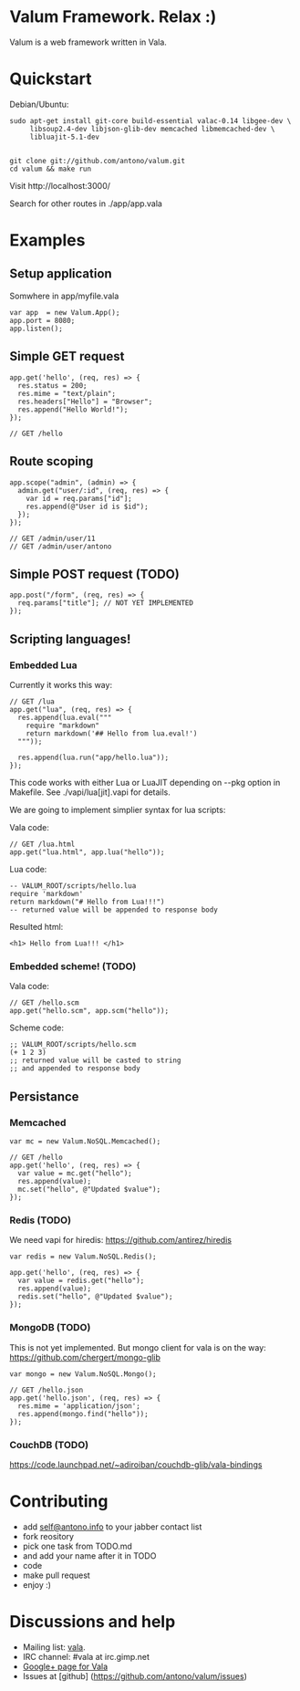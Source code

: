 # Valum Framework. Relax :)

Valum is a web framework written in Vala.

# Quickstart

Debian/Ubuntu:

    sudo apt-get install git-core build-essential valac-0.14 libgee-dev \
         libsoup2.4-dev libjson-glib-dev memcached libmemcached-dev \
         libluajit-5.1-dev


    git clone git://github.com/antono/valum.git
    cd valum && make run


Visit http://localhost:3000/

Search for other routes in ./app/app.vala

# Examples

## Setup application
   
Somwhere in app/myfile.vala

    var app  = new Valum.App();
    app.port = 8080;
    app.listen();

## Simple GET request

    app.get('hello', (req, res) => {
      res.status = 200;
      res.mime = "text/plain";
      res.headers["Hello"] = "Browser";
      res.append("Hello World!");
    });
    
    // GET /hello

## Route scoping

    app.scope("admin", (admin) => {
      admin.get("user/:id", (req, res) => {
        var id = req.params["id"];
        res.append(@"User id is $id");
      });
    });
    
    // GET /admin/user/11
    // GET /admin/user/antono
    
## Simple POST request (TODO)

    app.post("/form", (req, res) => {
      req.params["title"]; // NOT YET IMPLEMENTED
    });

## Scripting languages!

### Embedded Lua

Currently it works this way:

    // GET /lua
    app.get("lua", (req, res) => {
      res.append(lua.eval("""
        require "markdown"
        return markdown('## Hello from lua.eval!')
      """));
      
      res.append(lua.run("app/hello.lua"));
    });


This code works with either Lua or LuaJIT depending
on --pkg option in Makefile. See ./vapi/lua[jit].vapi for
details.

We are going to implement simplier syntax for lua scripts:

Vala code:

    // GET /lua.html
    app.get("lua.html", app.lua("hello"));

Lua code:

    -- VALUM_ROOT/scripts/hello.lua
    require 'markdown'
    return markdown("# Hello from Lua!!!")
    -- returned value will be appended to response body

Resulted html:

    <h1> Hello from Lua!!! </h1>
   
### Embedded scheme! (TODO)

Vala code:

    // GET /hello.scm
    app.get("hello.scm", app.scm("hello"));

Scheme code:

    ;; VALUM_ROOT/scripts/hello.scm
    (+ 1 2 3)
    ;; returned value will be casted to string
    ;; and appended to response body

## Persistance

### Memcached

    var mc = new Valum.NoSQL.Memcached();
    
    // GET /hello
    app.get('hello', (req, res) => {
      var value = mc.get("hello");
      res.append(value);
      mc.set("hello", @"Updated $value");
    });

### Redis (TODO)

We need vapi for hiredis: https://github.com/antirez/hiredis

    var redis = new Valum.NoSQL.Redis();
    
    app.get('hello', (req, res) => {
      var value = redis.get("hello");
      res.append(value);
      redis.set("hello", @"Updated $value");
    });


### MongoDB (TODO)

This is not yet implemented. But mongo client for 
vala is on the way: https://github.com/chergert/mongo-glib

    var mongo = new Valum.NoSQL.Mongo();
    
    // GET /hello.json
    app.get('hello.json', (req, res) => {
      res.mime = 'application/json';
      res.append(mongo.find("hello"));
    });


### CouchDB (TODO)

https://code.launchpad.net/~adiroiban/couchdb-glib/vala-bindings


# Contributing

 - add self@antono.info to your jabber contact list
 - fork reository
 - pick one task from TODO.md
 - and add your name after it in TODO 
 - code
 - make pull request
 - enjoy :)

# Discussions and help

 - Mailing list: [vala](https://mail.gnome.org/mailman/listinfo/vala-list).
 - IRC channel: #vala at irc.gimp.net
 - [Google+ page for Vala](https://plus.google.com/115393489934129239313/)
 - Issues at [github] (https://github.com/antono/valum/issues)
